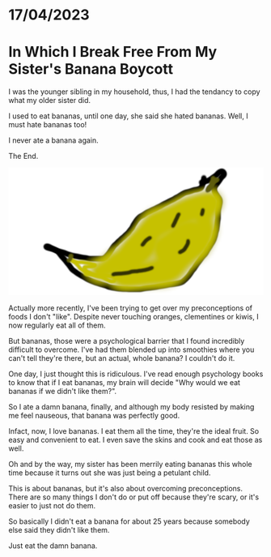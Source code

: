 # 17/04/2023
# In Which I Break Free From My Sister's Banana Boycott

I was the younger sibling in my household, thus, I had the tendancy to copy what my older sister did.

I used to eat bananas, until one day, she said she hated bananas. Well, I must hate bananas too!

I never ate a banana again.

The End.

![A really badly drawn, out of proportion banana](images/blog/2023/banana.png)

Actually more recently, I've been trying to get over my preconceptions of foods I don't "like". Despite never touching oranges, clementines or kiwis, I now regularly eat all of them.

But bananas, those were a psychological barrier that I found incredibly difficult to overcome. I've had them blended up into smoothies where you can't tell they're there, but an actual, whole banana? I couldn't do it.

One day, I just thought this is ridiculous. I've read enough psychology books to know that if I eat bananas, my brain will decide "Why would we eat bananas if we didn't like them?".

So I ate a damn banana, finally, and although my body resisted by making me feel nauseous, that banana was perfectly good.

Infact, now, I love bananas. I eat them all the time, they're the ideal fruit. So easy and convenient to eat. I even save the skins and cook and eat those as well.

Oh and by the way, my sister has been merrily eating bananas this whole time because it turns out she was just being a petulant child.

This is about bananas, but it's also about overcoming preconceptions. There are so many things I don't do or put off because they're scary, or it's easier to just not do them.

So basically I didn't eat a banana for about 25 years because somebody else said they didn't like them.

Just eat the damn banana.